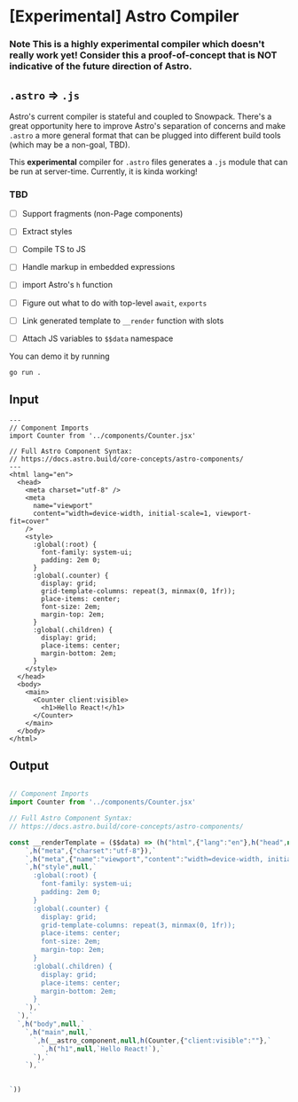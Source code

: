 # [Experimental] Astro Compiler

### **Note** This is a highly experimental compiler which doesn't really work yet! Consider this a proof-of-concept that is NOT indicative of the future direction of Astro.

## `.astro` => `.js`

Astro's current compiler is stateful and coupled to Snowpack. There's a great opportunity here to improve Astro's separation of concerns and make `.astro` a more general format that can be plugged into different build tools (which may be a non-goal, TBD).

This **experimental** compiler for `.astro` files generates a `.js` module that can be run at server-time. Currently, it is kinda working!

### TBD
- [ ] Support fragments (non-Page components)
- [ ] Extract styles
- [ ] Compile TS to JS
- [ ] Handle markup in embedded expressions
- [ ] import Astro's `h` function
- [ ] Figure out what to do with top-level `await`, `exports`
- [ ] Link generated template to `__render` function with slots
- [ ] Attach JS variables to `$$data` namespace


You can demo it by running

```shell
go run .
```

## Input
```astro
---
// Component Imports
import Counter from '../components/Counter.jsx'

// Full Astro Component Syntax:
// https://docs.astro.build/core-concepts/astro-components/
---
<html lang="en">
  <head>
    <meta charset="utf-8" />
    <meta
      name="viewport"
      content="width=device-width, initial-scale=1, viewport-fit=cover"
    />
    <style>
      :global(:root) {
        font-family: system-ui;
        padding: 2em 0;
      }
      :global(.counter) {
        display: grid;
        grid-template-columns: repeat(3, minmax(0, 1fr));
        place-items: center;
        font-size: 2em;
        margin-top: 2em;
      }
      :global(.children) {
        display: grid;
        place-items: center;
        margin-bottom: 2em;
      }
    </style>
  </head>
  <body>
    <main>
      <Counter client:visible>
        <h1>Hello React!</h1>
      </Counter>
    </main>
  </body>
</html>
```

## Output 
```js

// Component Imports
import Counter from '../components/Counter.jsx'

// Full Astro Component Syntax:
// https://docs.astro.build/core-concepts/astro-components/

const __renderTemplate = ($$data) => (h("html",{"lang":"en"},h("head",null,`
    `,h("meta",{"charset":"utf-8"}),`
    `,h("meta",{"name":"viewport","content":"width=device-width, initial-scale=1, viewport-fit=cover"}),`
    `,h("style",null,`
      :global(:root) {
        font-family: system-ui;
        padding: 2em 0;
      }
      :global(.counter) {
        display: grid;
        grid-template-columns: repeat(3, minmax(0, 1fr));
        place-items: center;
        font-size: 2em;
        margin-top: 2em;
      }
      :global(.children) {
        display: grid;
        place-items: center;
        margin-bottom: 2em;
      }
    `),`
  `),`
  `,h("body",null,`
    `,h("main",null,`
      `,h(__astro_component,null,h(Counter,{"client:visible":""},`
        `,h("h1",null,`Hello React!`),`
      `),`
    `),`
  

`))
```
